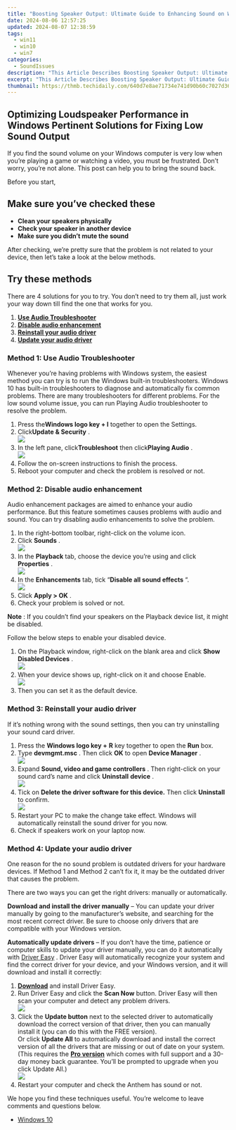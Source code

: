 ```yaml
---
title: "Boosting Speaker Output: Ultimate Guide to Enhancing Sound on Windows 10"
date: 2024-08-06 12:57:25
updated: 2024-08-07 12:38:59
tags:
  - win11
  - win10
  - win7
categories:
  - SoundIssues
description: "This Article Describes Boosting Speaker Output: Ultimate Guide to Enhancing Sound on Windows 10"
excerpt: "This Article Describes Boosting Speaker Output: Ultimate Guide to Enhancing Sound on Windows 10"
thumbnail: https://thmb.techidaily.com/640d7e8ae71734e741d90b60c7027d369bb73ea6dc95cbde06bedc68934e5552.jpg
---
```


## Optimizing Loudspeaker Performance in Windows Pertinent Solutions for Fixing Low Sound Output

If you find the sound volume on your Windows computer is very low when you’re playing a game or watching a video, you must be frustrated. Don’t worry, you’re not alone. This post can help you to bring the sound back.

Before you start,

## Make sure you’ve checked these

* **Clean your speakers physically**
* **Check your speaker in another device**
* **Make sure you didn’t mute the sound**

 After checking, we’re pretty sure that the problem is not related to your device, then let’s take a look at the below methods.

## Try these methods

 There are 4 solutions for you to try. You don’t need to try them all, just work your way down till find the one that works for you.

1. [**Use Audio Troubleshooter**](https://tools.techidaily.com/drivereasy/download/)
2. [**Disable audio enhancement**](https://tools.techidaily.com/drivereasy/download/)
3. [**Reinstall your audio driver**](https://tools.techidaily.com/drivereasy/download/)
4. [**Update your audio driver**](https://tools.techidaily.com/drivereasy/download/)

### Method 1: Use Audio Troubleshooter

 Whenever you’re having problems with Windows system, the easiest method you can try is to run the Windows built-in troubleshooters. Windows 10 has built-in troubleshooters to diagnose and automatically fix common problems. There are many troubleshooters for different problems.
 For the low sound volume issue, you can run Playing Audio troubleshooter to resolve the problem.

1. Press the**Windows logo key + I** together to open the Settings.
2. Click**Update & Security** .  
![](https://images.drivereasy.com/wp-content/uploads/2019/08/2-3.jpg)
3. In the left pane, click**Troubleshoot** then click**Playing Audio** .  
![](https://images.drivereasy.com/wp-content/uploads/2019/08/1-3.jpg)
4. Follow the on-screen instructions to finish the process.
5. Reboot your computer and check the problem is resolved or not.

### Method 2: Disable audio enhancement

 Audio enhancement packages are aimed to enhance your audio performance. But this feature sometimes causes problems with audio and sound. You can try disabling audio enhancements to solve the problem.

1. In the right-bottom toolbar, right-click on the volume icon.
2. Click **Sounds** .  
![](https://images.drivereasy.com/wp-content/uploads/2019/07/1-5.jpg)
3. In the **Playback** tab, choose the device you’re using and click **Properties** .  
![](https://images.drivereasy.com/wp-content/uploads/2019/07/audio1-1.jpg)
4. In the **Enhancements** tab, tick “**Disable all sound effects** “.  
![](https://images.drivereasy.com/wp-content/uploads/2019/07/audio-1.jpg)
5. Click **Apply > OK** .
6. Check your problem is solved or not.

**Note** : If you couldn’t find your speakers on the Playback device list, it might be disabled.

Follow the below steps to enable your disabled device.

1. On the Playback window, right-click on the blank area and click **Show Disabled Devices** .  
![](https://images.drivereasy.com/wp-content/uploads/2017/03/6-11.jpg)
2. When your device shows up, right-click on it and choose Enable.  
![](https://images.drivereasy.com/wp-content/uploads/2017/03/7-7.jpg)
3. Then you can set it as the default device.

### Method 3: Reinstall your audio driver

 If it’s nothing wrong with the sound settings, then you can try uninstalling your sound card driver.

1. Press the **Windows logo key +** **R**  key together to open the **Run** box.
2. Type **devmgmt.msc** . Then click **OK**  to open **Device Manager** .  
![](https://images.drivereasy.com/wp-content/uploads/2019/07/device-manager-2.jpg)
3. Expand **Sound, video and game controllers** . Then right-click on your sound card’s name and click **Uninstall** **device** .  
![](https://images.drivereasy.com/wp-content/uploads/2019/08/uninstall.jpg)
4. Tick on **Delete the driver software for this device.**  Then click **Uninstall**  to confirm.  
![](https://images.drivereasy.com/wp-content/uploads/2019/08/uninstall1.jpg)
5. Restart your PC to make the change take effect. Windows will automatically reinstall the sound driver for you now.
6. Check if speakers work on your laptop now.

### Method 4: Update your audio driver

 One reason for the no sound problem is outdated drivers for your hardware devices. If Method 1 and Method 2 can’t fix it, it may be the outdated driver that causes the problem.

 There are two ways you can get the right drivers: manually or automatically.

**Download and install the driver manually** – You can update your driver manually by going to the manufacturer’s website, and searching for the most recent correct driver. Be sure to choose only drivers that are compatible with your Windows version.

**Automatically update drivers** – If you don’t have the time, patience or computer skills to update your driver manually, you can do it automatically with [Driver Easy](https://tools.techidaily.com/drivereasy/download/) . Driver Easy will automatically recognize your system and find the correct driver for your device, and your Windows version, and it will download and install it correctly:

1. **[Download](https://tools.techidaily.com/drivereasy/download/)**  and install Driver Easy.
2. Run Driver Easy and click the **Scan Now** button. Driver Easy will then scan your computer and detect any problem drivers.  
![](https://images.drivereasy.com/wp-content/uploads/2019/07/driver.jpg)
3. Click the **Update button** next to the selected driver to automatically download the correct version of that driver, then you can manually install it (you can do this with the FREE version).  
 Or click **Update All** to automatically download and install the correct version of all the drivers that are missing or out of date on your system. (This requires the **[Pro version](https://tools.techidaily.com/drivereasy/download/)**  which comes with full support and a 30-day money back guarantee. You’ll be prompted to upgrade when you click Update All.)  
![](https://images.drivereasy.com/wp-content/uploads/2019/07/driver1.jpg)
4. Restart your computer and check the Anthem has sound or not.

 We hope you find these techniques useful. You’re welcome to leave comments and questions below.

* [Windows 10](https://tools.techidaily.com/drivereasy/download/)

<ins class="adsbygoogle"
     style="display:block"
     data-ad-format="autorelaxed"
     data-ad-client="ca-pub-7571918770474297"
     data-ad-slot="1223367746"></ins>



<ins class="adsbygoogle"
     style="display:block"
     data-ad-client="ca-pub-7571918770474297"
     data-ad-slot="8358498916"
     data-ad-format="auto"
     data-full-width-responsive="true"></ins>
